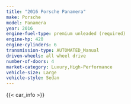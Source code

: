 ```yaml
---
title: "2016 Porsche Panamera"
make: Porsche
model: Panamera
year: 2016
engine-fuel-type: premium unleaded (required)
engine-hp: 420
engine-cylinders: 6
transmission-type: AUTOMATED_Manual
driven-wheels: all wheel drive
number-of-doors: 4
market-category: Luxury,High-Performance
vehicle-size: Large
vehicle-style: Sedan
---
```


{{< car_info >}}
